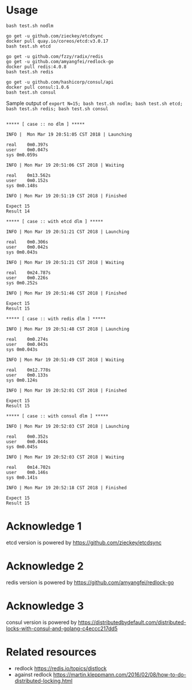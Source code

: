 # Usage

```
bash test.sh nodlm

go get -u github.com/zieckey/etcdsync
docker pull quay.io/coreos/etcd:v3.0.17
bash test.sh etcd

go get -u github.com/fzzy/radix/redis
go get -u github.com/amyangfei/redlock-go
docker pull redis:4.0.8
bash test.sh redis

go get -u github.com/hashicorp/consul/api
docker pull consul:1.0.6
bash test.sh consul

```

Sample output of `export N=15; bash test.sh nodlm; bash test.sh etcd; bash test.sh redis; bash test.sh consul`

```

***** [ case :: no dlm ] *****

INFO |  Mon Mar 19 20:51:05 CST 2018 | Launching

real    0m0.397s
user    0m0.047s
sys 0m0.059s

INFO | Mon Mar 19 20:51:06 CST 2018 | Waiting

real    0m13.562s
user    0m0.152s
sys 0m0.148s

INFO | Mon Mar 19 20:51:19 CST 2018 | Finished

Expect 15
Result 14

***** [ case :: with etcd dlm ] *****

INFO | Mon Mar 19 20:51:21 CST 2018 | Launching

real    0m0.306s
user    0m0.042s
sys 0m0.043s

INFO | Mon Mar 19 20:51:21 CST 2018 | Waiting

real    0m24.787s
user    0m0.226s
sys 0m0.252s

INFO | Mon Mar 19 20:51:46 CST 2018 | Finished

Expect 15
Result 15

***** [ case :: with redis dlm ] *****

INFO | Mon Mar 19 20:51:48 CST 2018 | Launching

real    0m0.274s
user    0m0.043s
sys 0m0.043s

INFO | Mon Mar 19 20:51:49 CST 2018 | Waiting

real    0m12.778s
user    0m0.133s
sys 0m0.124s

INFO | Mon Mar 19 20:52:01 CST 2018 | Finished

Expect 15
Result 15

***** [ case :: with consul dlm ] *****

INFO | Mon Mar 19 20:52:03 CST 2018 | Launching

real    0m0.352s
user    0m0.044s
sys 0m0.045s

INFO | Mon Mar 19 20:52:03 CST 2018 | Waiting

real    0m14.702s
user    0m0.146s
sys 0m0.141s

INFO | Mon Mar 19 20:52:18 CST 2018 | Finished

Expect 15
Result 15
```

# Acknowledge 1

etcd version is powered by https://github.com/zieckey/etcdsync

# Acknowledge 2

redis version is powered by https://github.com/amyangfei/redlock-go

# Acknowledge 3

consul version is powered by https://distributedbydefault.com/distributed-locks-with-consul-and-golang-c4eccc217dd5

# Related resources

* redlock https://redis.io/topics/distlock
* against redlock https://martin.kleppmann.com/2016/02/08/how-to-do-distributed-locking.html
